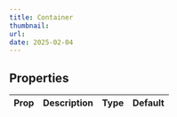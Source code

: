 ```yaml
---
title: Container
thumbnail:
url:
date: 2025-02-04
---
```



## Properties

| Prop | Description | Type | Default |
| ---- | ----------- | ---- | ------- |
